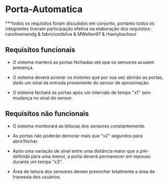 # Porta-Automatica

***todos os requisitos foram discutidos em conjunto, portanto todos os integrantes tiveram participação efetiva na elaboração dos requisitos: carolinemendg & fabriciosdsilva & MWellen97 & rhamybachour 

## Requisitos funcionais

  - O sistema manterá as portas fechadas até que os sensores acusem presença.

  - O sistema deverá acionar os motores que por sua vez abrirão as portas, dado um sinal de entrada proveniente do sensor de aproximação.

  - O sistema fechará as portas após um intervalo de tempo "x1" sem mudança no sinal do sensor.


## Requisitos não funcionais

  - O sistema monitorará as leituras dos sensores constantemente.

  - As portas não poderão demorar mais que "x2" segundos para abrir/fechar.

  - Após uma variação de sinal entre uma distância maior que a pré-definida para uma menor, a porta deverá permanecer em repouso durante um tempo "x3".

  - Área de leitura dos sensores devem preencher totalmente a área de travessia dos usuários.


